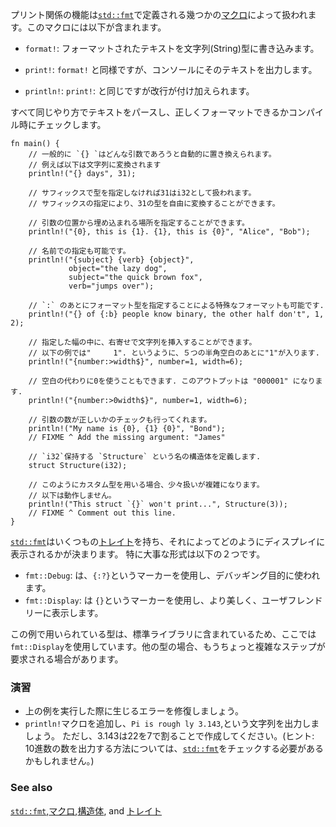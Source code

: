 <!--- Printing is handled by a series of [`macros`][macros] defined in [`std::fmt`][fmt] --->
<!--- some of which include: --->
プリント関係の機能は[`std::fmt`][fmt]で定義される幾つかの[マクロ][macros]によって扱われます。このマクロには以下が含まれます。

<!--- * `format!`: write formatted text to [`String`][string] --->
* `format!`: フォーマットされたテキストを文字列(String)型に書き込みます。
<!--- * `print!`: same as `format!` but the text is printed to the console. --->
* `print!`: `format!` と同様ですが、コンソールにそのテキストを出力します。
<!--- * `println!`: same as `print!` but a newline is appended. --->
* `println!`: `print!`: と同じですが改行が付け加えられます。

<!--- All parse text in the same fashion. A plus is that the formatting correctness will --->
<!--- be checked at compile time. --->
すべて同じやり方でテキストをパースし、正しくフォーマットできるかコンパイル時にチェックします。

``` rust,editable
fn main() {
    // 一般的に `{} `はどんな引数であろうと自動的に置き換えられます。
    // 例えば以下は文字列に変換されます
    println!("{} days", 31);

    // サフィックスで型を指定しなければ31はi32として扱われます。
    // サフィックスの指定により、31の型を自由に変換することができます。

    // 引数の位置から埋め込まれる場所を指定することができます。
    println!("{0}, this is {1}. {1}, this is {0}", "Alice", "Bob");

    // 名前での指定も可能です。
    println!("{subject} {verb} {object}",
             object="the lazy dog",
             subject="the quick brown fox",
             verb="jumps over");

    // `:` のあとにフォーマット型を指定することによる特殊なフォーマットも可能です.
    println!("{} of {:b} people know binary, the other half don't", 1, 2);

    // 指定した幅の中に、右寄せで文字列を挿入することができます。
    // 以下の例では"     1". というように、５つの半角空白のあとに"1"が入ります.
    println!("{number:>width$}", number=1, width=6);

    // 空白の代わりに0を使うこともできます. このアウトプットは "000001" になります.
    println!("{number:>0width$}", number=1, width=6);

    // 引数の数が正しいかのチェックも行ってくれます。
    println!("My name is {0}, {1} {0}", "Bond");
    // FIXME ^ Add the missing argument: "James"

    // `i32`保持する `Structure` という名の構造体を定義します.
    struct Structure(i32);

    // このようにカスタム型を用いる場合、少々扱いが複雑になります。
    // 以下は動作しません。
    println!("This struct `{}` won't print...", Structure(3));
    // FIXME ^ Comment out this line.
}

```

<!--- [`std::fmt`][fmt] contains many [`traits`][traits] which govern the display --->
<!--- of text. The base form of two important ones are listed below: --->
[`std::fmt`][fmt]はいくつもの[トレイト][traits]を持ち、それによってどのようにディスプレイに表示されるかが決まります。
特に大事な形式は以下の２つです。

<!--- * `fmt::Debug`: Uses the `{:?}` marker. Format text for debugging purposes. --->
<!--- * `fmt::Display`: Uses the `{}` marker. Format text in a more elegant, user --->
<!--- friendly fashion. --->

* `fmt::Debug`: は、`{:?}`というマーカーを使用し、デバッギング目的に使われます。
* `fmt::Display`: は `{}`というマーカーを使用し、より美しく、ユーザフレンドリーに表示します。

<!--- Here, `fmt::Display` was used because the std library provides implementations --->
<!--- for these types. To print text for custom types, more steps are required. --->
この例で用いられている型は、標準ライブラリに含まれているため、ここでは`fmt::Display`を使用しています。他の型の場合、もうちょっと複雑なステップが要求される場合があります。

### 演習

<!---  * Fix the two issues in the above code (see FIXME) so that it runs without --->
   <!--- error. --->
 * 上の例を実行した際に生じるエラーを修復しましょう。
 * `println!`マクロを追加し、`Pi is rough ly 3.143`,という文字列を出力しましょう。
   ただし、3.143は22を7で割ることで作成してください。(ヒント: 10進数の数を出力する方法については、[`std::fmt`][fmt]をチェックする必要があるかもしれません。)
<!---  * Add a `println!` macro that prints: `Pi is roughly 3.143`, using twenty-two --->
   <!--- divided by seven to generate the estimate for Pi. (Hint: you may need to --->
   <!--- check the [`std::fmt`][fmt] documentation for setting the number of --->
   <!--- decimals to display) --->

### See also

[`std::fmt`][fmt],[マクロ][macros],[構造体][structs],
and [トレイト][traits]

[fmt]: http://doc.rust-lang.org/std/fmt/
[macros]: ../macros.html
[string]: ../std/str.html
[structs]: ../custom_types/structs.html
[traits]: ../trait.html
